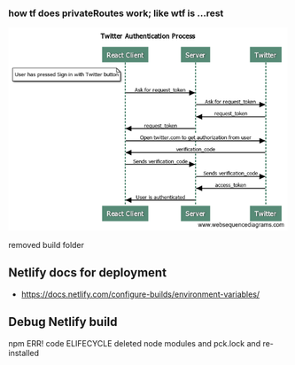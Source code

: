 ### how tf does privateRoutes work; like wtf is ...rest

![image info](./pictures/image.png)

removed build folder

## Netlify docs for deployment

- https://docs.netlify.com/configure-builds/environment-variables/

## Debug Netlify build

npm ERR! code ELIFECYCLE
deleted node modules and pck.lock and re-installed
